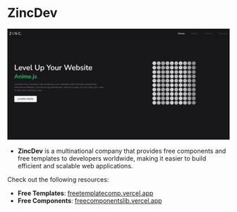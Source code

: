 # ZincDev
![Bannner](https://github.com/workmdirfan29/ZincDev/blob/main/zinc-dev-homepage%20.png)

- **ZincDev** is a multinational company that provides free components and free templates to developers worldwide, making it easier to build efficient and scalable web applications.

Check out the following resources:

- **Free Templates**: [freetemplatecomp.vercel.app](https://freetemplatecomp.vercel.app/)
- **Free Components**: [freecomponentslib.vercel.app](https://freecomponentslib.vercel.app/)
